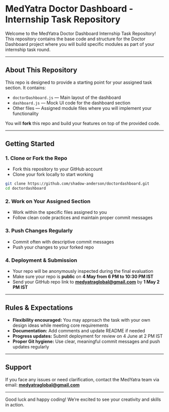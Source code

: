# MedYatra Doctor Dashboard - Internship Task Repository

Welcome to the MedYatra Doctor Dashboard Internship Task Repository!
This repository contains the base code and structure for the Doctor Dashboard project where you will build specific modules as part of your internship task round.

---

## About This Repository

This repo is designed to provide a starting point for your assigned task section. It contains:

* `doctorDashboard.js` — Main layout of the dashboard
* `dashboard.js` — Mock UI code for the dashboard section
* Other files — Assigned module files where you will implement your functionality

You will **fork** this repo and build your features on top of the provided code.

---

## Getting Started

### 1. Clone or Fork the Repo

* Fork this repository to your GitHub account
* Clone your fork locally to start working

```bash
git clone https://github.com/shadow-anderson/doctordashboard.git
cd doctordashboard
```

### 2. Work on Your Assigned Section

* Work within the specific files assigned to you
* Follow clean code practices and maintain proper commit messages

### 3. Push Changes Regularly

* Commit often with descriptive commit messages
* Push your changes to your forked repo

### 4. Deployment & Submission

* Your repo will be anonymously inspected during the final evaluation
* Make sure your repo is **public** on **4 May from 6 PM to 10:30 PM IST**
* Send your GitHub repo link to **[medyatraglobal@gmail.com](mailto:medyatraglobal@gmail.com)** by **1 May 2 PM IST**

---

## Rules & Expectations

* **Flexibility encouraged:** You may approach the task with your own design ideas while meeting core requirements
* **Documentation:** Add comments and update README if needed
* **Progress updates:** Submit deployment for review on 4 June at 2 PM IST
* **Proper Git hygiene:** Use clear, meaningful commit messages and push updates regularly

---

## Support

If you face any issues or need clarification, contact the MedYatra team via email: **[medyatraglobal@gmail.com](mailto:medyatraglobal@gmail.com)**

---

Good luck and happy coding! We’re excited to see your creativity and skills in action.


